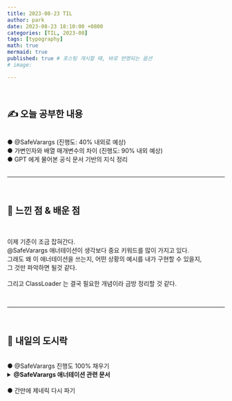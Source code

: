 ```yaml
---
title: 2023-08-23 TIL
author: park
date: 2023-08-23 18:10:00 +0800
categories: [TIL, 2023-08]
tags: [typography]
math: true
mermaid: true
published: true # 포스팅 개시할 때, 바로 반영되는 옵션
# image: 

---
```


<br>

## ✍ 오늘 공부한 내용

<br>
● @SafeVarargs (진행도: 40% 내외로 예상)<br> 
● 가변인자와 배열 매개변수의 차이 (진행도: 90% 내외 예상)<br>
● GPT 에게 물어본 공식 문서 기반의 지식 정리<br>
<br>

---

<br>

## 🧠 느낀 점 & 배운 점 

<br>

이제 기준이 조금 잡혀간다.<br>
@SafeVarargs 애너테이션이 생각보다 중요 키워드를 많이 가지고 있다.<br>
그래도 왜 이 애너테이션을 쓰는지, 어떤 상황의 예시를 내가 구현할 수 있을지,<br>
그 것만 파악하면 될것 같다.<br>
<br>
그리고 ClassLoader 는 결국 필요한 개념이라 금방 정리할 것 같다.<br>

<br>

---

<br>

## 🍱 내일의 도시락

<br>
● @SafeVarargs 진행도 100% 채우기<br>

<details>
    <summary><b>@SafeVarargs 애너테이션 관련 문서</b></summary>

    @SafeVarargs 공식 문서: https://docs.oracle.com/javase/8/docs/api/java/lang/SafeVarargs.html

    Non-Reifiable Types 공식 문서: https://docs.oracle.com/javase/tutorial/java/generics/nonReifiableVarargsType.html#non-reifiable-types

    Non-Reifiable Types 관련 하프킴 님 블로그: https://applefarm.tistory.com/153
</details>

<br>
● 간만에 제네릭 다시 파기<br>
<br>
<br>